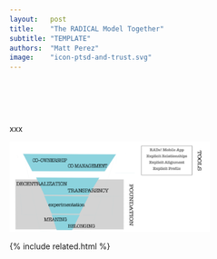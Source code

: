 ```yaml
---
layout:   post
title:    "The RADICAL Model Together"
subtitle: "TEMPLATE"
authors:  "Matt Perez"
image:    "icon-ptsd-and-trust.svg"
---
```


<div style="display:none;">
 <p></p>
</div>

<h1>&nbsp;</h1>
 <p>xxx</p>

<!-- proto-image -->
 <div class="_center">
  <img
   src="/assets/img/pic-the-radical-model-together.svg"
   width="70%"
   alt="">
 </div>

{% include related.html %}